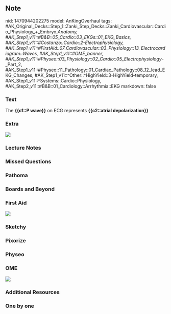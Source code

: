 ## Note
nid: 1470944202275
model: AnKingOverhaul
tags: #AK_Original_Decks::Step_1::Zanki_Step_Decks::Zanki_Cardiovascular::Cardio_Physiology_+_Embryo,_Anatomy, #AK_Step1_v11::#B&B::05_Cardio::03_EKGs::01_EKG_Basics, #AK_Step1_v11::#Costanzo::Cardio::2-Electrophysiology, #AK_Step1_v11::#FirstAid::07_Cardiovascular::03_Physiology::13_Electrocardiogram::Waves, #AK_Step1_v11::#OME_banner, #AK_Step1_v11::#Physeo::03_Physiology::02_Cardio::05_Electrophysiology_-_Part_2, #AK_Step1_v11::#Physeo::11_Pathology::01_Cardiac_Pathology::08_12_lead_EKG_Changes, #AK_Step1_v11::^Other::^HighYield::3-HighYield-temporary, #AK_Step1_v11::^Systems::Cardio::Physiology, #AK_Step2_v11::#B&B::01_Cardiology::Arrhythmia::EKG
markdown: false

### Text
The <b>{{c1::P wave}}</b> on ECG represents <b>{{c2::atrial
depolarization}}</b>

### Extra
<img src="paste-118635586650426.jpg">

### Lecture Notes


### Missed Questions


### Pathoma


### Boards and Beyond


### First Aid
<img src="tmpCxe4N7.png">

### Sketchy


### Pixorize


### Physeo


### OME
<div class="ome-widget">
  <a href="https://onlinemeded.org?ref=anki"><img src=
  "_OME_AnkiFlashcards_General_7.png"></a>
</div>

### Additional Resources


### One by one

